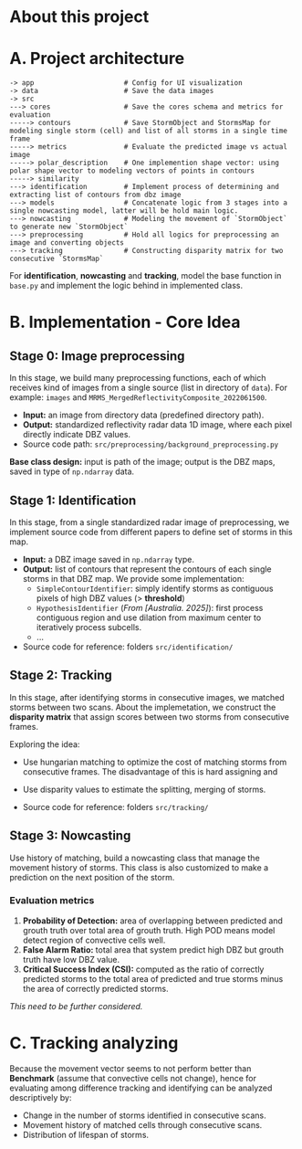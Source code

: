 # About this project

# A. Project architecture
```
-> app                      # Config for UI visualization
-> data                     # Save the data images
-> src
---> cores                  # Save the cores schema and metrics for evaluation 
-----> contours             # Save StormObject and StormsMap for modeling single storm (cell) and list of all storms in a single time frame
-----> metrics              # Evaluate the predicted image vs actual image
-----> polar_description    # One implemention shape vector: using polar shape vector to modeling vectors of points in contours
-----> similarity
---> identification         # Implement process of determining and extracting list of contours from dbz image
---> models                 # Concatenate logic from 3 stages into a single nowcasting model, latter will be hold main logic.
---> nowcasting             # Modeling the movement of `StormObject` to generate new `StormObject`
---> preprocessing          # Hold all logics for preprocessing an image and converting objects
---> tracking               # Constructing disparity matrix for two consecutive `StormsMap`
```

For **identification**, **nowcasting** and **tracking**, model the base function in `base.py` and implement the logic behind in implemented class.

# B. Implementation - Core Idea

## Stage 0: Image preprocessing
In this stage, we build many preprocessing functions, each of which receives kind of images from a single source (list in directory of `data`). For example: `images` and `MRMS_MergedReflectivityComposite_2022061500`.
- **Input:** an image from directory data (predefined directory path).
- **Output:** standardized reflectivity radar data 1D image, where each pixel directly indicate DBZ values.
- Source code path: `src/preprocessing/background_preprocessing.py`

**Base class design:** input is path of the image; output is the DBZ maps, saved in type of `np.ndarray` data.

## Stage 1: Identification
In this stage, from a single standardized radar image of preprocessing, we implement source code from different papers to define set of storms in this map.
- **Input:** a DBZ image saved in `np.ndarray` type.
- **Output:** list of contours that represent the contours of each single storms in that DBZ map. We provide some implementation:
    - `SimpleContourIdentifier`: simply identify storms as contiguous pixels of high DBZ values (> **threshold**)
    - `HypothesisIdentifier` (*From [Australia. 2025]*): first process contiguous region and use dilation from maximum center to iteratively process subcells.
    - ...
- Source code for reference: folders `src/identification/`

## Stage 2: Tracking
In this stage, after identifying storms in consecutive images, we matched storms between two scans. About the implemetation, we construct the **disparity matrix** that assign scores between two storms from consecutive frames.

Exploring the idea:
- Use hungarian matching to optimize the cost of matching storms from consecutive frames. The disadvantage of this is hard assigning and 
- Use disparity values to estimate the splitting, merging of storms.

- Source code for reference: folders `src/tracking/`

## Stage 3: Nowcasting
Use history of matching, build a nowcasting class that manage the movement history of storms. This class is also customized to make a prediction on the next position of the storm.

### Evaluation metrics
1. **Probability of Detection:** area of overlapping between predicted and grouth truth over total area of grouth truth. High POD means model detect region of convective cells well.
2. **False Alarm Ratio:** total area that system predict high DBZ but grouth truth have low DBZ value.
3. **Critical Success Index (CSI):** computed as the ratio of correctly predicted storms to the total area of predicted and true storms minus the area of correctly predicted storms.

*This need to be further considered.*


# C. Tracking analyzing
Because the movement vector seems to not perform better than **Benchmark** (assume that convective cells not change), hence for evaluating among difference tracking and identifying can be analyzed descriptively by:
- Change in the number of storms identified in consecutive scans.
- Movement history of matched cells through consecutive scans.
- Distribution of lifespan of storms.